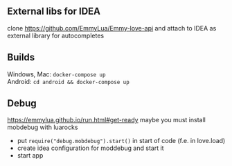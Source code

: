 ## External libs for IDEA
clone https://github.com/EmmyLua/Emmy-love-api and attach to IDEA 
    as external library for autocompletes
    
## Builds
Windows, Mac: `docker-compose up` \
Android: `cd android && docker-compose up`

## Debug
https://emmylua.github.io/run.html#get-ready
maybe you must install mobdebug with luarocks

- put `require("debug.mobdebug").start()` in start of code (f.e. in love.load)
- create idea configuration for moddebug and start it
- start app